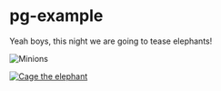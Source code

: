 # pg-example
Yeah boys, this night we are going to tease elephants!

![Minions](http://media0.giphy.com/media/Ejn6xH5mnmtMI/giphy.gif)

[![Cage the elephant](http://i.imgur.com/mSIkpQY.png)](https://www.youtube.com/watch?v=HKtsdZs9LJo)
